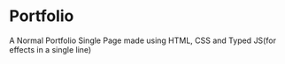 # Portfolio

A Normal Portfolio Single Page made using HTML, CSS and Typed JS(for effects in a single line)
